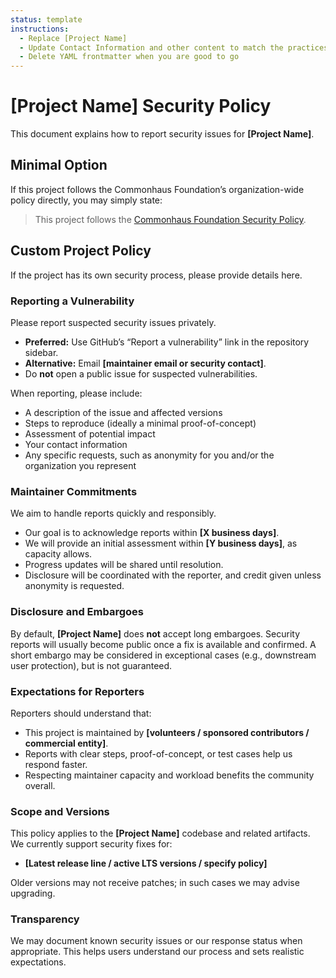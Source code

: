 ```yaml
---
status: template
instructions:
  - Replace [Project Name]
  - Update Contact Information and other content to match the practices of your project
  - Delete YAML frontmatter when you are good to go
---
```


# [Project Name] Security Policy

This document explains how to report security issues for **[Project Name]**.

## Minimal Option

If this project follows the Commonhaus Foundation’s organization-wide policy directly, you may simply state:

> This project follows the [Commonhaus Foundation Security Policy][SEC].

[SEC]: https://github.com/commonhaus/.github/blob/main/SECURITY.md

## Custom Project Policy

If the project has its own security process, please provide details here.

### Reporting a Vulnerability

Please report suspected security issues privately.

- **Preferred:** Use GitHub’s “Report a vulnerability” link in the repository sidebar.
- **Alternative:** Email **[maintainer email or security contact]**.
- Do **not** open a public issue for suspected vulnerabilities.

When reporting, please include:

- A description of the issue and affected versions
- Steps to reproduce (ideally a minimal proof-of-concept)
- Assessment of potential impact
- Your contact information
- Any specific requests, such as anonymity for you and/or the organization you represent

### Maintainer Commitments

We aim to handle reports quickly and responsibly.

- Our goal is to acknowledge reports within **[X business days]**.
- We will provide an initial assessment within **[Y business days]**, as capacity allows.
- Progress updates will be shared until resolution.
- Disclosure will be coordinated with the reporter, and credit given unless anonymity is requested.

### Disclosure and Embargoes

By default, **[Project Name]** does **not** accept long embargoes.
Security reports will usually become public once a fix is available and confirmed.
A short embargo may be considered in exceptional cases (e.g., downstream user protection), but is not guaranteed.

### Expectations for Reporters

Reporters should understand that:

- This project is maintained by **[volunteers / sponsored contributors / commercial entity]**.
- Reports with clear steps, proof-of-concept, or test cases help us respond faster.
- Respecting maintainer capacity and workload benefits the community overall.

### Scope and Versions

This policy applies to the **[Project Name]** codebase and related artifacts.
We currently support security fixes for:

- **[Latest release line / active LTS versions / specify policy]**

Older versions may not receive patches; in such cases we may advise upgrading.

### Transparency

We may document known security issues or our response status when appropriate.
This helps users understand our process and sets realistic expectations.
